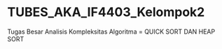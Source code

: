 # TUBES_AKA_IF4403_Kelompok2
Tugas Besar Analisis Kompleksitas Algoritma = QUICK SORT DAN HEAP SORT
